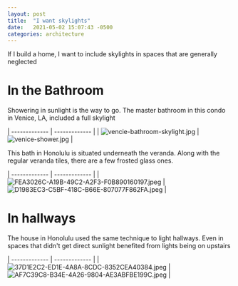 ```yaml
---
layout: post
title:  "I want skylights"
date:   2021-05-02 15:07:43 -0500
categories: architecture
---
```


If I build a home, I want to include skylights in spaces that are generally neglected

# In the Bathroom

Showering in sunlight is the way to go. The master bathroom in this condo in Venice, LA, included a full skylight

| ------------- | ------------- |
| ![vencie-bathroom-skylight.jpg](/assets/skylights/vencie-bathroom-skylight.jpg)  | ![venice-shower.jpg](/assets/skylights/venice-shower.jpg)  |

This bath in Honolulu is situated underneath the veranda. Along with the regular veranda tiles, there are a few frosted glass ones. 

| ------------- | ------------- |
| ![FEA3026C-A19B-49C2-A2F3-F0B890160197.jpeg](/assets/skylights/FEA3026C-A19B-49C2-A2F3-F0B890160197.jpeg) | ![D1983EC3-C5BF-418C-B66E-807077F862FA.jpeg](/assets/skylights/D1983EC3-C5BF-418C-B66E-807077F862FA.jpeg)  |

# In hallways

The house in Honolulu used the same technique to light hallways. Even in spaces that didn't get direct sunlight benefited from lights being on upstairs

| ------------- | ------------- |
| ![37D1E2C2-ED1E-4A8A-8CDC-8352CEA40384.jpeg](/assets/skylights/37D1E2C2-ED1E-4A8A-8CDC-8352CEA40384.jpeg)  | ![AF7C39C8-B34E-4A26-9804-AE3ABFBE199C.jpeg](/assets/skylights/AF7C39C8-B34E-4A26-9804-AE3ABFBE199C.jpeg)  |

